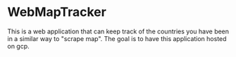 # WebMapTracker
This is a web application that can keep track of the countries you have been in a similar way to "scrape map". The goal is to have this application hosted on gcp.
